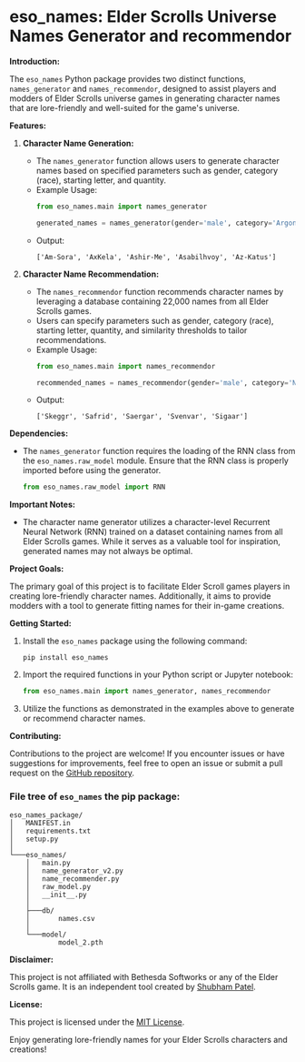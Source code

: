 # eso_names: Elder Scrolls Universe Names Generator and recommendor

**Introduction:**

The `eso_names` Python package provides two distinct functions, `names_generator` and `names_recommendor`, designed to assist players and modders of Elder Scrolls universe games in generating character names that are lore-friendly and well-suited for the game's universe.

**Features:**

1. **Character Name Generation:**
   - The `names_generator` function allows users to generate character names based on specified parameters such as gender, category (race), starting letter, and quantity.
   - Example Usage:
     ```python
     from eso_names.main import names_generator

     generated_names = names_generator(gender='male', category='Argonian', start_letter='A', quantity=5)
     ```
   - Output:
     ```
     ['Am-Sora', 'AxKela', 'Ashir-Me', 'Asabilhvoy', 'Az-Katus']
     ```

2. **Character Name Recommendation:**
   - The `names_recommendor` function recommends character names by leveraging a database containing 22,000 names from all Elder Scrolls games.
   - Users can specify parameters such as gender, category (race), starting letter, quantity, and similarity thresholds to tailor recommendations.
   - Example Usage:
     ```python
     from eso_names.main import names_recommendor

     recommended_names = names_recommendor(gender='male', category='Nord', start_letter='S', quantity=5, similarity_threshold=5, similar_to='Ragnar')
     ```
   - Output:
     ```
     ['Skeggr', 'Safrid', 'Saergar', 'Svenvar', 'Sigaar']
     ```

**Dependencies:**

- The `names_generator` function requires the loading of the RNN class from the `eso_names.raw_model` module. Ensure that the RNN class is properly imported before using the generator.

   ```python
   from eso_names.raw_model import RNN
   ```

**Important Notes:**

- The character name generator utilizes a character-level Recurrent Neural Network (RNN) trained on a dataset containing names from all Elder Scrolls games. While it serves as a valuable tool for inspiration, generated names may not always be optimal.

**Project Goals:**

The primary goal of this project is to facilitate Elder Scroll games players in creating lore-friendly character names. Additionally, it aims to provide modders with a tool to generate fitting names for their in-game creations.

**Getting Started:**

1. Install the `eso_names` package using the following command:
   ```
   pip install eso_names
   ```

2. Import the required functions in your Python script or Jupyter notebook:

   ```python
   from eso_names.main import names_generator, names_recommendor
   ```

3. Utilize the functions as demonstrated in the examples above to generate or recommend character names.

**Contributing:**

Contributions to the project are welcome! If you encounter issues or have suggestions for improvements, feel free to open an issue or submit a pull request on the [GitHub repository](https://github.com/ShubhamBhut/ElderScrolls-Universe_name_generator).

### File tree of `eso_names` the pip package:

```
eso_names_package/
│   MANIFEST.in
│   requirements.txt
│   setup.py
│
└───eso_names/
    │   main.py
    │   name_generator_v2.py
    │   name_recommender.py
    │   raw_model.py
    │   __init__.py
    │
    ├───db/
    │       names.csv
    │
    └───model/
            model_2.pth
```

**Disclaimer:**

This project is not affiliated with Bethesda Softworks or any of the Elder Scrolls game. It is an independent tool created by [Shubham Patel](https://github.com/ShubhamBhut).

**License:**

This project is licensed under the [MIT License](LICENSE).

Enjoy generating lore-friendly names for your Elder Scrolls characters and creations!